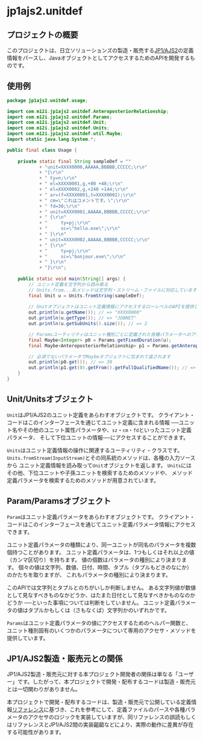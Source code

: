 # jp1ajs2.unitdef

## プロジェクトの概要

このプロジェクトは、日立ソリューションズの製造・販売する[JP1/AJS2](http://www.hitachi-solutions.co.jp/jp1/sp/?cid=aws0004461)の定義情報をパースし、JavaオブジェクトとしてアクセスするためのAPIを開発するものです。

## 使用例

```java
package jp1ajs2.unitdef.usage;

import com.m12i.jp1ajs2.unitdef.AnteroposteriorRelationship;
import com.m12i.jp1ajs2.unitdef.Params;
import com.m12i.jp1ajs2.unitdef.Unit;
import com.m12i.jp1ajs2.unitdef.Units;
import com.m12i.jp1ajs2.unitdef.util.Maybe;
import static java.lang.System.*;

public final class Usage {
	
	private static final String sampleDef = ""
			+ "unit=XXXX0000,AAAAA,BBBBB,CCCCC;\r\n"
			+ "{\r\n"
			+ "	ty=n;\r\n"
			+ "	el=XXXX0001,g,+80 +48;\r\n" 
			+ "	el=XXXX0002,g,+240 +144;\r\n"
			+ "	ar=(f=XXXX0001,t=XXXX0002);\r\n" 
			+ "	cm=\"これはコメントです。\";\r\n"
			+ "	fd=30;\r\n"
			+ "	unit=XXXX0001,AAAAA,BBBBB,CCCCC;\r\n"
			+ "	{\r\n"
			+ "		ty=pj;\r\n"
			+ "		sc=\"hello.exe\";\r\n"
			+ "	}\r\n"
			+ "	unit=XXXX0002,AAAAA,BBBBB,CCCCC;\r\n"
			+ "	{\r\n"
			+ "		ty=pj;\r\n" 
			+ "		sc=\"bonjour.exe\";\r\n"
			+ "	}\r\n"
			+ "}\r\n";
	
	public static void main(String[] args) {
		// ユニット定義を文字列から読み取る
		// Units.from...系メソッドは文字列・ストリーム・ファイルに対応しています
		final Unit u = Units.fromString(sampleDef);
		
		// Unitオブジェクトはユニット定義情報にアクセスするローレベルのAPIを提供します
		out.println(u.getName()); // => "XXXX0000"
		out.println(u.getType()); // => "JOBNET"
		out.println(u.getSubUnits().size()); // => 2

		// Paramsユーティリティはユニット種別ごとに定義された各種パラメータへのアクセスを提供します
		final Maybe<Integer> p0 = Params.getFixedDuration(u);
		final Maybe<AnteroposteriorRelationship> p1 = Params.getAnteroposteriorRelationships(u);

		// 必須でないパラメータでMaybeオブジェクトに包まれて返されます
		out.println(p0.get()); // => 30
		out.println(p1.get(0).getFrom().getFullQualifiedName()); // => "/XXXX0000/XXXX0001"
	}
}

```

## Unit/Unitsオブジェクト

`Unit`はJP1/AJS2のユニット定義をあらわすオブジェクトです。
クライアント・コードはこのインターフェースを通じてユニット定義に含まれる情報
──ユニット名やその他のユニット属性パラメータや、`sz`・`cm`・`fd`といったユニット定義パラメータ、
そして下位ユニットの情報──にアクセスすることができます。

`Units`はユニット定義情報の操作に関連するユーティリティ・クラスです。
`Units.fromStream(InputStream)`とその同系統のメソッドは、各種の入力ソースから
ユニット定義情報を読み取って`Unit`オブジェクトを返します。
`Units`にはその他、下位ユニットや子孫ユニットを検索するためのメソッドや、
メソッド定義パラメータを検索するためのメソッドが用意されています。

## Param/Paramsオブジェクト

`Param`はユニット定義パラメータをあらわすオブジェクトです。
クライアント・コードはこのインターフェースを通じてユニット定義パラメータ情報にアクセスできます。

ユニット定義パラメータの種類により、同一ユニットが同名のパラメータを複数個持つことがあります。
ユニット定義パラメータは、1つもしくはそれ以上の値（カンマ区切り）を持ちます。
値の個数はパラメータの種別により決まります。
個々の値は文字列、数値、日付、時間、タプル（タプルもどきのなにか）のかたちを取りますが、
これもパラメータの種別により決まります。

このAPIでは文字列とタプルとのちがいしか判断しません。
ある文字列値が数値として見なすべきものなかどうか、はたまた日付として見なすべきかものなのかどうか
──といった事項については判断をしていません。
ユニット定義パラメータの値はタプルかもしくは（さもなくば）文字列かのいずれかです。

`Params`はユニット定義パラメータの値にアクセスするためのヘルパー関数と、
ユニット種別固有のいくつかのパラメータについて専用のアクセサ・メソッドを提供しています。

## JP1/AJS2製造・販売元との関係

JP1/AJS2製造・販売元に対する本プロジェクト開発者の関係は単なる「ユーザー」です。したがって、本プロジェクトで開発・配布するコードは製造・販売元とは一切関わりがありません。

本プロジェクトで開発・配布するコードは、製造・販売元で公開している定義情報[リファレンス](http://www.hitachi.co.jp/Prod/comp/soft1/manual/pc/d3K2543/AJSO0001.HTM)に基づき、これを参考にして、定義ファイルのパースや各種パラメータのアクセサのロジックを実装していますが、同リファレンスの誤読もしくはリファレンスとJP1/AJS2間の実装齟齬などにより、実際の動作に差異が存在する可能性があります。
